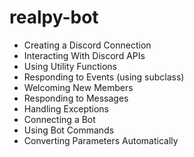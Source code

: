 # realpy-bot
- Creating a Discord Connection
- Interacting With Discord APIs
- Using Utility Functions
- Responding to Events (using subclass)
- Welcoming New Members
- Responding to Messages
- Handling Exceptions
- Connecting a Bot
- Using Bot Commands
- Converting Parameters Automatically